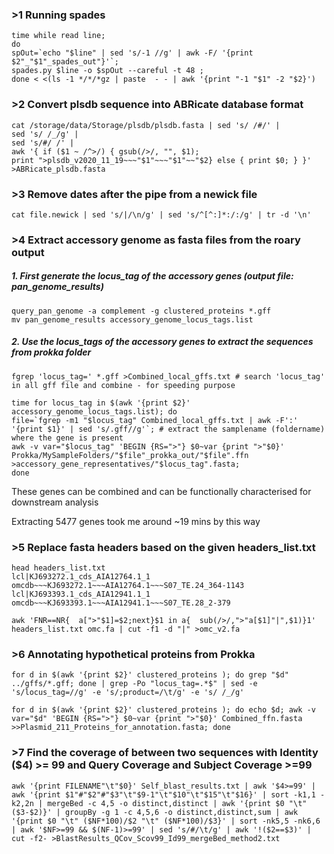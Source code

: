 ### >1 Running spades

```
time while read line; 
do 
spOut=`echo "$line" | sed 's/-1 //g' | awk -F/ '{print $2"_"$1"_spades_out"}'`; 
spades.py $line -o $spOut --careful -t 48 ; 
done < <(ls -1 */*/*gz | paste  - - | awk '{print "-1 "$1" -2 "$2}')
```
### >2 Convert plsdb sequence into ABRicate database format

```
cat /storage/data/Storage/plsdb/plsdb.fasta | sed 's/ /#/' | 
sed 's/ /_/g' | 
sed 's/#/ /' | 
awk '{ if ($1 ~ /^>/) { gsub(/>/, "", $1); 
print ">plsdb_v2020_11_19~~~"$1"~~~"$1"~~"$2} else { print $0; } }' >ABRicate_plsdb.fasta
```
### >3 Remove dates after the pipe from a newick file
```
cat file.newick | sed 's/|/\n/g' | sed 's/^[^:]*:/:/g' | tr -d '\n' 

```
### >4 Extract accessory genome as fasta files from the roary output

##### 1. First generate the locus_tag of the accessory genes (output file: pan_genome_results)

```
query_pan_genome -a complement -g clustered_proteins *.gff
mv pan_genome_results accessory_genome_locus_tags.list
```

##### 2. Use the locus_tags of the accessory genes to extract the sequences from prokka folder
```
fgrep 'locus_tag=' *.gff >Combined_local_gffs.txt # search 'locus_tag' in all gff file and combine - for speeding purpose

time for locus_tag in $(awk '{print $2}' accessory_genome_locus_tags.list); do 
file=`fgrep -m1 "$locus_tag" Combined_local_gffs.txt | awk -F':' '{print $1}' | sed 's/.gff//g'`; # extract the samplename (foldername) where the gene is present
awk -v var="$locus_tag" 'BEGIN {RS=">"} $0~var {print ">"$0}' Prokka/MySampleFolders/"$file"_prokka_out/"$file".ffn >accessory_gene_representatives/"$locus_tag".fasta;  
done 
```

These genes can be combined and can be functionally characterised for downstream analysis

Extracting 5477 genes took me around ~19 mins by this way

### >5 Replace fasta headers based on the given headers_list.txt
```
head headers_list.txt
lcl|KJ693272.1_cds_AIA12764.1_1	omcdb~~~KJ693272.1~~~AIA12764.1~~~S07_TE.24_364-1143
lcl|KJ693393.1_cds_AIA12941.1_1	omcdb~~~KJ693393.1~~~AIA12941.1~~~S07_TE.28_2-379

awk 'FNR==NR{  a[">"$1]=$2;next}$1 in a{  sub(/>/,">"a[$1]"|",$1)}1' headers_list.txt omc.fa | cut -f1 -d "|" >omc_v2.fa

```
### >6 Annotating hypothetical proteins from Prokka

```
for d in $(awk '{print $2}' clustered_proteins ); do grep "$d" ../gffs/*.gff; done | grep -Po "locus_tag=.*$" | sed -e 's/locus_tag=//g' -e 's/;product=/\t/g' -e 's/ /_/g'

for d in $(awk '{print $2}' clustered_proteins ); do echo $d; awk -v var="$d" 'BEGIN {RS=">"} $0~var {print ">"$0}' Combined_ffn.fasta >>Plasmid_211_Proteins_for_annotation.fasta; done

```

### >7 Find the coverage of between two sequences with Identity ($4) >= 99 and Query Coverage and Subject Coverage >=99

```
awk '{print FILENAME"\t"$0}' Self_blast_results.txt | awk '$4>=99' | awk '{print $1"#"$2"#"$3"\t"$9-1"\t"$10"\t"$15"\t"$16}' | sort -k1,1 -k2,2n | mergeBed -c 4,5 -o distinct,distinct | awk '{print $0 "\t" ($3-$2)}' | groupBy -g 1 -c 4,5,6 -o distinct,distinct,sum | awk '{print $0 "\t" ($NF*100)/$2 "\t" ($NF*100)/$3}' | sort -nk5,5 -nk6,6 | awk '$NF>=99 && $(NF-1)>=99' | sed 's/#/\t/g' | awk '!($2==$3)' | cut -f2- >BlastResults_QCov_Scov99_Id99_mergeBed_method2.txt
```
